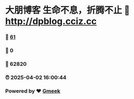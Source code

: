 # 大朋博客 生命不息，折腾不止 :link: http://dpblog.cciz.cc 
### :page_facing_up: [61](http://dpblog.cciz.cc/tag.html) 
### :speech_balloon: 0 
### :hibiscus: 62820 
### :alarm_clock: 2025-04-02 16:00:44 
### Powered by :heart: [Gmeek](https://github.com/Meekdai/Gmeek)
